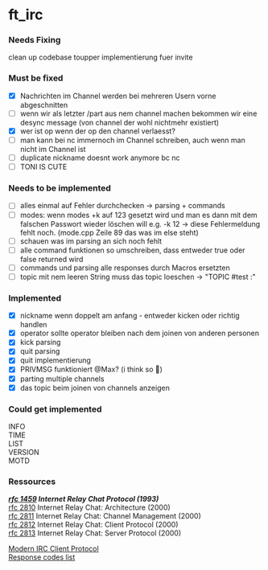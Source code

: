 # ft_irc

### Needs Fixing
clean up codebase
toupper implementierung fuer invite

### Must be fixed
- [X]  Nachrichten im Channel werden bei mehreren Usern vorne abgeschnitten
- [ ]  wenn wir als letzter /part aus nem channel machen bekommen wir eine desync message (von channel der wohl nichtmehr existiert)
- [X]  wer ist op wenn der op den channel verlaesst?
- [ ]  man kann bei nc immernoch im Channel schreiben, auch wenn man nicht im Channel ist
- [ ]  duplicate nickname doesnt work anymore bc nc
- [ ]  TONI IS CUTE

### Needs to be implemented 
- [ ]  alles einmal auf Fehler durchchecken → parsing + commands
- [ ]  modes: wenn modes +k auf 123 gesetzt wird und man es dann mit dem falschen Passwort wieder löschen will e.g. -k 12 → diese Fehlermeldung fehlt noch. (mode.cpp Zeile 89 das was im else steht)
- [ ]  schauen was im parsing an sich noch fehlt
- [ ]  alle command funktionen so umschreiben, dass entweder true oder false returned wird
- [ ]  commands und parsing alle responses durch Macros ersetzten
- [ ]  topic mit nem leeren String muss das topic loeschen -> "TOPIC #test :"

### Implemented
- [X]  nickname wenn doppelt am anfang - entweder kicken oder richtig handlen
- [X]  operator sollte operator bleiben nach dem joinen von anderen personen
- [X]  kick parsing
- [X]  quit parsing
- [X]  quit implementierung
- [X]  PRIVMSG funktioniert @Max? (i think so 👀)
- [X]  parting multiple channels
- [X]  das topic beim joinen von channels anzeigen

### Could get implemented
INFO  
TIME  
LIST  
VERSION  
MOTD  

### Ressources
***[rfc 1459](https://www.rfc-editor.org/rfc/rfc1459) Internet Relay Chat Protocol (1993)***  
[rfc 2810](https://www.rfc-editor.org/rfc/rfc2810) Internet Relay Chat: Architecture (2000)  
[rfc 2811](https://www.rfc-editor.org/rfc/rfc2811) Internet Relay Chat: Channel Management (2000)  
[rfc 2812](https://www.rfc-editor.org/rfc/rfc2812) Internet Relay Chat: Client Protocol (2000)  
[rfc 2813](https://www.rfc-editor.org/rfc/rfc2813) Internet Relay Chat: Server Protocol (2000)  

[Modern IRC Client Protocol](https://modern.ircdocs.horse/)  
[Response codes list](https://www.alien.net.au/irc/irc2numerics.html)  
